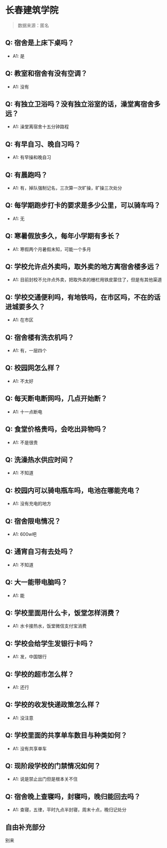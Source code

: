# 长春建筑学院

> 数据来源：匿名

## Q: 宿舍是上床下桌吗？

- A1: 是

## Q: 教室和宿舍有没有空调？

- A1: 没有

## Q: 有独立卫浴吗？没有独立浴室的话，澡堂离宿舍多远？

- A1: 澡堂离宿舍十五分钟路程

## Q: 有早自习、晚自习吗？

- A1: 有早操和晚自习

## Q: 有晨跑吗？

- A1: 有，掉队强制记名，三次算一次旷操，旷操三次处分

## Q: 每学期跑步打卡的要求是多少公里，可以骑车吗？

- A1: 无

## Q: 寒暑假放多久，每年小学期有多长？

- A1: 寒假两个月暑假未知，可能一个多月

## Q: 学校允许点外卖吗，取外卖的地方离宿舍楼多远？

- A1: 目前封校不允许点外卖，把取外卖的栅栏用铁皮蒙住了，但是有其他渠道

## Q: 学校交通便利吗，有地铁吗，在市区吗，不在的话进城要多久？

- A1: 在市区

## Q: 宿舍楼有洗衣机吗？

- A1: 有，一层四个

## Q: 校园网怎么样？

- A1: 不太好

## Q: 每天断电断网吗，几点开始断？

- A1: 十一点断电

## Q: 食堂价格贵吗，会吃出异物吗？

- A1: 不是很贵

## Q: 洗澡热水供应时间？

- A1: 不知道

## Q: 校园内可以骑电瓶车吗，电池在哪能充电？

- A1: 没有充电的地方

## Q: 宿舍限电情况？

- A1: 600w吧

## Q: 通宵自习有去处吗？

- A1: 不知道

## Q: 大一能带电脑吗？

- A1: 能

## Q: 学校里面用什么卡，饭堂怎样消费？

- A1: 水卡接热水，饭堂微信支付宝消费

## Q: 学校会给学生发银行卡吗？

- A1: 发，中国银行

## Q: 学校的超市怎么样？

- A1: 还行

## Q: 学校的收发快递政策怎么样？

- A1: 没注意

## Q: 学校里面的共享单车数目与种类如何？

- A1: 没有共享单车

## Q: 现阶段学校的门禁情况如何？

- A1: 说是禁止出门但是根本关不住

## Q: 宿舍晚上查寝吗，封寝吗，晚归能回去吗？

- A1: 查寝，五律，平时九点半封寝，周末十点，晚归记处分

## 自由补充部分

别来
